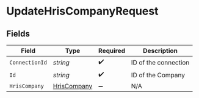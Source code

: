 # UpdateHrisCompanyRequest


## Fields

| Field                                                 | Type                                                  | Required                                              | Description                                           |
| ----------------------------------------------------- | ----------------------------------------------------- | ----------------------------------------------------- | ----------------------------------------------------- |
| `ConnectionId`                                        | *string*                                              | :heavy_check_mark:                                    | ID of the connection                                  |
| `Id`                                                  | *string*                                              | :heavy_check_mark:                                    | ID of the Company                                     |
| `HrisCompany`                                         | [HrisCompany](../../Models/Components/HrisCompany.md) | :heavy_minus_sign:                                    | N/A                                                   |